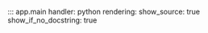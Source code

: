::: app.main
    handler: python
    rendering:
      show_source: true
      show_if_no_docstring: true
